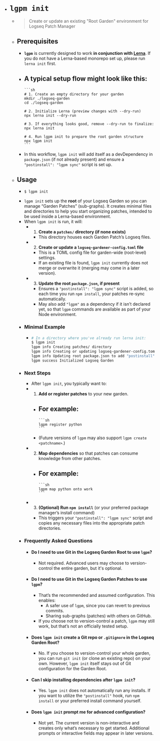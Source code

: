 - # `lgpm init`
	- > Create or update an existing "Root Garden" environment for Logseq Patch Manager  
	- ## Prerequisites
		- **`lgpm`** is currently designed to work **in conjunction with [Lerna](https://lerna.js.org/)**. If you do not have a Lerna-based monorepo set up, please run `lerna init` first.
		- A typical setup flow might look like this:
			-
			  ```sh
			  # 1. Create an empty directory for your garden
			  mkdir ./logseq-garden
			  cd ./logseq-garden

			  # 2. Initialize Lerna (preview changes with --dry-run)
			  npx lerna init --dry-run

			  # 3. If everything looks good, remove --dry-run to finalize:
			  npx lerna init

			  # 4. Run lgpm init to prepare the root garden structure
			  npx lgpm init
			  ```
		- In this workflow, `lgpm init` will add itself as a devDependency in `package.json` (if not already present) and ensure a `"postinstall": "lgpm sync"` script is set up.
	- ## Usage
		-
		  ```sh
		  $ lgpm init
		  ```
		- `lgpm init` sets up the **root** of your Logseq Garden so you can manage “Garden Patches” (sub-graphs). It creates minimal files and directories to help you start organizing patches, intended to be used inside a Lerna-based environment.
		- When `lgpm init` is run, it will:
			- 1. **Create a `patches/` directory (if none exists)**
				- This directory houses each Garden Patch’s Logseq files.
			- 2. **Create or update a `logseq-gardener-config.toml` file**
				- This is a TOML config file for garden-wide (root-level) settings.
				- If an existing file is found, `lgpm init` currently does not merge or overwrite it (merging may come in a later version).
			- 3. **Update the root `package.json`, if present**
				- Ensures a `"postinstall": "lgpm sync"` script is added, so each time you run `npm install`, your patches re-sync automatically.
				- May also add `"lgpm"` as a dependency if it isn’t declared yet, so that `lgpm` commands are available as part of your Node environment.
		- ### Minimal Example
			-
			  ```sh
			  # In a directory where you've already run lerna init:
			  $ lgpm init
			  lgpm info Creating patches/ directory
			  lgpm info Creating or updating logseq-gardener-config.toml
			  lgpm info Updating root package.json to add "postinstall": "lgpm sync"
			  lgpm success Initialized Logseq Garden
			  ```
		- ### Next Steps
			- After `lgpm init`, you typically want to:
			- 1. **Add or register patches** to your new garden.
				- For example:
					-
					  ```sh
					  lgpm register python
					  ```
				- (Future versions of `lgpm` may also support `lgpm create <patchname>`.)
			- 2. **Map dependencies** so that patches can consume knowledge from other patches.
				- For example:
					-
					  ```sh
					  lgpm map python onto work
					  ```
			- 3. **(Optional) Run `npm install`** (or your preferred package manager’s install command)
				- This triggers your `"postinstall": "lgpm sync"` script and copies any necessary files into the appropriate patch directories.
		- ### Frequently Asked Questions
			- #### Do I need to use Git in the Logseq Garden **Root** to use `lgpm`?
				- Not required. Advanced users may choose to version-control the entire garden, but it's optional.
			- #### Do I need to use Git in the Logseq Garden **Patches** to use `lgpm`?
				- That’s the recommended and assumed configuration. This enables:
					- A safer use of `lgpm`, since you can revert to previous commits.
					- Sharing sub-graphs (patches) with others on GitHub.
				- If you choose not to version-control a patch, `lgpm` may still work, but that’s not an officially tested setup.
			- #### Does `lgpm init` create a Git repo or `.gitignore` in the Logseq Garden Root?
				- No. If you choose to version-control your whole garden, you can run `git init` (or clone an existing repo) on your own. However, `lgpm init` itself stays out of Git configuration for the Garden Root.
			- #### Can I skip installing dependencies after `lgpm init`?
				- Yes. `lgpm init` does not automatically run any installs. If you want to utilize the `"postinstall"` hook, run `npm install` or your preferred install command yourself.
			- #### Does `lgpm init` prompt me for advanced configuration?
				- Not yet. The current version is non-interactive and creates only what’s necessary to get started. Additional prompts or interactive fields may appear in later versions.
